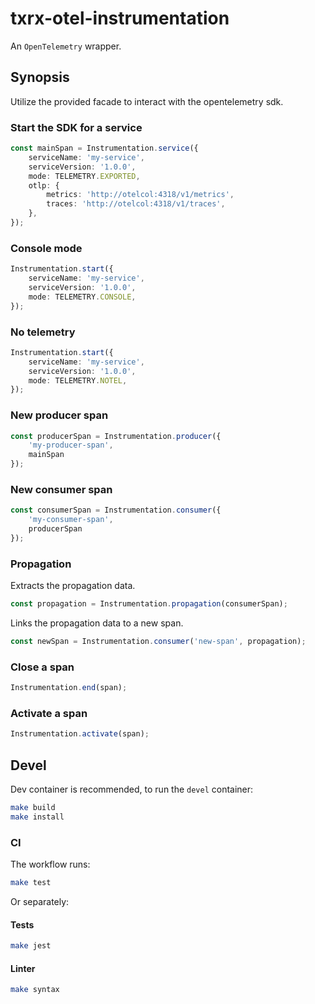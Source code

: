 # txrx-otel-instrumentation

An `OpenTelemetry` wrapper.

## Synopsis

Utilize the provided facade to interact with the opentelemetry sdk.

### Start the SDK for a service

```typescript 
const mainSpan = Instrumentation.service({
    serviceName: 'my-service',
    serviceVersion: '1.0.0',
    mode: TELEMETRY.EXPORTED,
    otlp: {
        metrics: 'http://otelcol:4318/v1/metrics',
        traces: 'http://otelcol:4318/v1/traces',
    },
});
```

### Console mode

```typescript
Instrumentation.start({
    serviceName: 'my-service',
    serviceVersion: '1.0.0',
    mode: TELEMETRY.CONSOLE,
});
```

### No telemetry

```typescript
Instrumentation.start({
    serviceName: 'my-service',
    serviceVersion: '1.0.0',
    mode: TELEMETRY.NOTEL,
});
```

### New producer span

```typescript
const producerSpan = Instrumentation.producer({
    'my-producer-span',
    mainSpan
});
```

### New consumer span

```typescript
const consumerSpan = Instrumentation.consumer({
    'my-consumer-span',
    producerSpan
});
```

### Propagation

Extracts the propagation data.

```typescript
const propagation = Instrumentation.propagation(consumerSpan);
```

Links the propagation data to a new span.

```typescript
const newSpan = Instrumentation.consumer('new-span', propagation);
```

### Close a span

```typescript
Instrumentation.end(span);
```

### Activate a span

```typescript
Instrumentation.activate(span);
```

## Devel

Dev container is recommended, to run the `devel` container:

```bash
make build
make install
```

### CI

The workflow runs:

```bash
make test
```

Or separately:

#### Tests

```bash
make jest
```

#### Linter

```bash
make syntax
```

